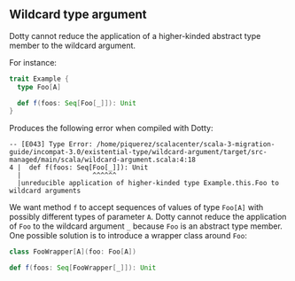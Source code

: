 ## Wildcard type argument

Dotty cannot reduce the application of a higher-kinded abstract type member to the wildcard argument.

For instance:

```scala
trait Example {
  type Foo[A]

  def f(foos: Seq[Foo[_]]): Unit
}
```

Produces the following error when compiled with Dotty:

```
-- [E043] Type Error: /home/piquerez/scalacenter/scala-3-migration-guide/incompat-3.0/existential-type/wildcard-argument/target/src-managed/main/scala/wildcard-argument.scala:4:18 
4 |  def f(foos: Seq[Foo[_]]): Unit
  |                  ^^^^^^
  |unreducible application of higher-kinded type Example.this.Foo to wildcard arguments
```

We want method `f` to accept sequences of values of type `Foo[A]` with possibly different types of parameter `A`.
Dotty cannot reduce the application of `Foo` to the wildcard argument `_` because `Foo` is an abstract type member.
One possible solution is to introduce a wrapper class around `Foo`:

```scala
class FooWrapper[A](foo: Foo[A])

def f(foos: Seq[FooWrapper[_]]): Unit
```
